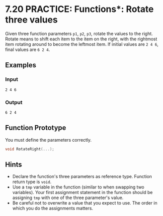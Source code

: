 # 7.20 PRACTICE: Functions*: Rotate three values
Given three function parameters `p1`, `p2`, `p3`,
rotate the values to the right.
Rotate means to shift each item to the item on the right,
with the rightmost item rotating around to become the leftmost item.
If initial values are `2 4 6`, final values are `6 2 4`.

## Examples
### Input
```
2 4 6
```

### Output
```
6 2 4
```

## Function Prototype
You must define the parameters correctly.
```cpp
void RotateRight(...);
```

## Hints
* Declare the function's three parameters as reference type.
Function return type is `void`.
* Use a `tmp` variable in the function (similar to when swapping two variables).
Your first assignment statement in the function should be assigning `tmp`
with one of the three parameter's value.
* Be careful not to overwrite a value that you expect to use.
The order in which you do the assignments matters.